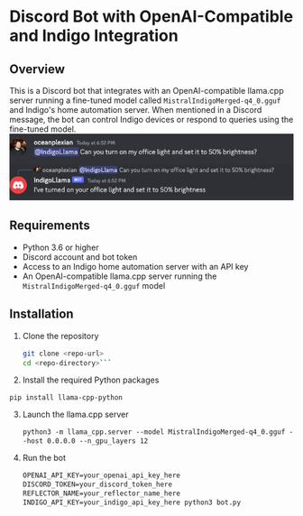 # Discord Bot with OpenAI-Compatible and Indigo Integration
## Overview

This is a Discord bot that integrates with an OpenAI-compatible llama.cpp server running a fine-tuned model called `MistralIndigoMerged-q4_0.gguf` and Indigo's home automation server. When mentioned in a Discord message, the bot can control Indigo devices or respond to queries using the fine-tuned model.
![Example chat between bot and user](img/indigo.png)

## Requirements

- Python 3.6 or higher
- Discord account and bot token
- Access to an Indigo home automation server with an API key
- An OpenAI-compatible llama.cpp server running the `MistralIndigoMerged-q4_0.gguf` model

## Installation

1. Clone the repository
   ```bash
   git clone <repo-url>
   cd <repo-directory>```

2. Install the required Python packages
  ```
  pip install llama-cpp-python
  ```

3. Launch the llama.cpp server
   ```
   python3 -m llama_cpp.server --model MistralIndigoMerged-q4_0.gguf --host 0.0.0.0 --n_gpu_layers 12
   ```

4. Run the bot
   ```
   OPENAI_API_KEY=your_openai_api_key_here DISCORD_TOKEN=your_discord_token_here REFLECTOR_NAME=your_reflector_name_here INDIGO_API_KEY=your_indigo_api_key_here python3 bot.py
   ```
